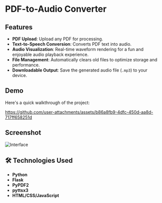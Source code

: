 # PDF-to-Audio Converter


##  Features
- **PDF Upload**: Upload any PDF for processing.
- **Text-to-Speech Conversion**: Converts PDF text into audio.
- **Audio Visualization**: Real-time waveform rendering for a fun and enjoyable audio playback experience.
- **File Management**: Automatically clears old files to optimize storage and performance.
- **Downloadable Output**: Save the generated audio file (`.mp3`) to your device.

##  Demo
Here's a quick walkthrough of the project: 

https://github.com/user-attachments/assets/b86a8fb9-4dfc-450d-aa8d-717ff658251d



## Screenshot
![Interface](https://github.com/user-attachments/assets/169a9f69-6cc6-4144-bc1d-2e48309e1c18)



## 🛠️ Technologies Used

- **Python**   
- **Flask**  
- **PyPDF2** 
- **pyttsx3**
- **HTML/CSS/JavaScript**


